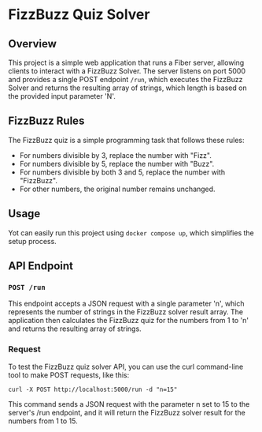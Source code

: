 # FizzBuzz Quiz Solver

## Overview

This project is a simple web application that runs a Fiber server, allowing clients to interact with a FizzBuzz Solver. 
The server listens on port 5000 and provides a single POST endpoint `/run`, which executes the FizzBuzz Solver and returns the resulting array of strings, which length is based on the provided input parameter 'N'.

## FizzBuzz Rules

The FizzBuzz quiz is a simple programming task that follows these rules:

* For numbers divisible by 3, replace the number with "Fizz".
* For numbers divisible by 5, replace the number with "Buzz".
* For numbers divisible by both 3 and 5, replace the number with "FizzBuzz".
* For other numbers, the original number remains unchanged.

## Usage

Yot can easily run this project using `docker compose up`, which simplifies the setup process.

## API Endpoint

### `POST /run`

This endpoint accepts a JSON request with a single parameter 'n', which represents the number of strings in the FizzBuzz solver result array. 
The application then calculates the FizzBuzz quiz for the numbers from 1 to 'n' and returns the resulting array of strings.

### Request

To test the FizzBuzz quiz solver API, you can use the curl command-line tool to make POST requests, like this:

`curl -X POST http://localhost:5000/run -d "n=15"`

This command sends a JSON request with the parameter n set to 15 to the server's /run endpoint, and it will return the FizzBuzz solver result for the numbers from 1 to 15.
